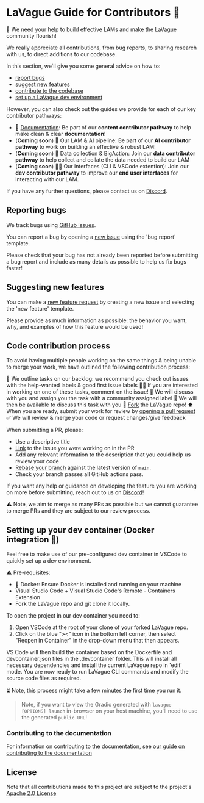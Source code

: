 # LaVague Guide for Contributors 🌊

🫵 We need your help to build effective LAMs and make the LaVague community flourish!

We really appreciate all contributions, from bug reports, to sharing research with us, to direct additions to our codebase.

In this section, we'll give you some general advice on how to:

- [report bugs](#reporting-bugs)
- [suggest new features](#suggesting-new-features)
- [contribute to the codebase](#code-contribution-process)
- [set up a LaVague dev environment](#setting-up-your-dev-environment)

However, you can also check out the guides we provide for each of our key contributor pathways:

- 📑 [Documentation](./documentation.md): Be part of our **content contributor pathway** to help make clean & clear **documentation**!
- (**Coming soon**) 🚀 Our LAM & AI pipeline: Be part of our **AI contributor pathway** to work on building an effective & robust LAM!
- (**Coming soon**) 🌿 Data collection & BigAction: Join our **data contributor pathway** to help collect and collate the data needed to build our LAM
- (**Coming soon**) 👩‍💻 Our interfaces (CLI & VSCode extention): Join our **dev contributor pathway** to improve our **end user interfaces** for interacting with our LAM.

If you have any further questions, please contact us on [Discord](https://discord.gg/SDxn9KpqX9).

## Reporting bugs

We track bugs using [GitHub issues](https://github.com/lavague-ai/LaVague/issues/).

You can report a bug by opening a [new issue](https://github.com/lavague-ai/LaVague/issues/new/choose) using the 'bug report' template.

Please check that your bug has not already been reported before submitting a bug report and include as many details as possible to help us fix bugs faster!

## Suggesting new features

You can make a [new feature request](https://github.com/lavague-ai/LaVague/issues/new/choose) by creating a new issue and selecting the 'new feature' template.

Please provide as much information as possible: the behavior you want, why, and examples of how this feature would be used!

## Code contribution process

To avoid having multiple people working on the same things & being unable to merge your work, we have outlined the following contribution process:

📢 We outline tasks on our backlog: we recommend you check out issues with the help-wanted labels & good first issue labels
🙋‍♀️ If you are interested in working on one of these tasks, comment on the issue!
🤝 We will discuss with you and assign you the task with a community assigned label
💬 We will then be available to discuss this task with you
🍴 [Fork](https://docs.github.com/en/pull-requests/collaborating-with-pull-requests/working-with-forks/fork-a-repo) the LaVague repo!
⬆️ When you are ready, submit your work for review by [opening a pull request](https://docs.github.com/en/pull-requests/collaborating-with-pull-requests/proposing-changes-to-your-work-with-pull-requests/creating-a-pull-request-from-a-fork)
✅ We will review & merge your code or request changes/give feedback

When submitting a PR, please:

- Use a descriptive title
- [Link](https://docs.github.com/en/issues/tracking-your-work-with-issues/linking-a-pull-request-to-an-issue) to the issue you were working on in the PR
- Add any relevant information to the description that you could help us review your code
- [Rebase your branch](https://docs.github.com/en/get-started/using-git/about-git-rebase) against the latest version of `main`.
- Check your branch passes all GitHub actions pass.

If you want any help or guidance on developing the feature you are working on more before submitting, reach out to us on [Discord](https://discord.gg/SDxn9KpqX9)!

⚠️ Note, we aim to merge as many PRs as possible but we cannot guarantee to merge PRs and they are subject to our review process.

## Setting up your dev container (Docker integration 🐋)

Feel free to make use of our pre-configured dev container in VSCode to quickly set up a dev environment.

⚠️ Pre-requisites:

- 🐋 Docker: Ensure Docker is installed and running on your machine
- Visual Studio Code + Visual Studio Code's Remote - Containers Extension
- Fork the LaVague repo and git clone it locally. 

To open the project in our dev container you need to:

1. Open VSCode at the root of your clone of your forked LaVague repo.
2. Click on the blue "><" icon in the bottom left corner, then select "Reopen in Container" in the drop-down menu that then appears.

VS Code will then build the container based on the Dockerfile and devcontainer.json files in the .devcontainer folder. This will install all necessary dependencies and install the current LaVague repo in 'edit' mode. You are now ready to run LaVague CLI commands and modify the source code files as required.

⏳ Note, this process might take a few minutes the first time you run it.

> Note, if you want to view the Gradio generated with `lavague [OPTIONS] launch` in-browser on your host machine, you'll need to use the generated `public URL`!

### Contributing to the documentation

For information on contributing to the documentation, see [our guide on contributing to the documentation](./documentation.md)

## License

Note that all contributions made to this project are subject to the project's [Apache 2.0 License](https://github.com/lavague-ai/LaVague/blob/main/LICENSE) 
